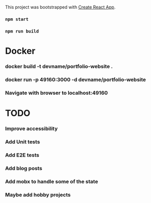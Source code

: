 This project was bootstrapped with [Create React App](https://github.com/facebook/create-react-app).

### `npm start`

### `npm run build`

# Docker
### docker build -t devname/portfolio-website .
### docker run -p 49160:3000 -d devname/portfolio-website
### Navigate with browser to localhost:49160

# TODO
### Improve accessibility
### Add Unit tests
### Add E2E tests
### Add blog posts
### Add mobx to handle some of the state
### Maybe add hobby projects